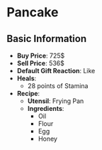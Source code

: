 # Pancake

## Basic Information

- **Buy Price**: 725$
- **Sell Price**: 536$
- **Default Gift Reaction**: Like
- **Heals**:
  - 28 points of Stamina
- **Recipe**:
  - **Utensil**: Frying Pan
  - **Ingredients**:
    - Oil
    - Flour
    - Egg
    - Honey
